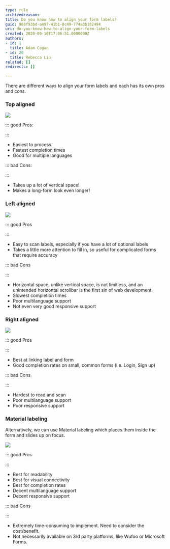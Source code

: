 ```yaml
---
type: rule
archivedreason: 
title: Do you know how to align your form labels?
guid: 968f93bd-a497-41b1-8c49-774a3b182494
uri: do-you-know-how-to-align-your-form-labels
created: 2020-09-16T17:06:51.0000000Z
authors:
- id: 1
  title: Adam Cogan
- id: 20
  title: Rebecca Liu
related: []
redirects: []

---
```


There are different ways to align your form labels and each has its own pros and cons.

<!--endintro-->

### Top aligned

![](label-top-aligned.png)

::: good
Pros:

:::




* Easiest to process
* Fastest completion times
* Good for multiple languages



::: bad
Cons:

:::


* Takes up a lot of vertical space!
* Makes a long-form look even longer!


### Left aligned


![](label-left-aligned.png)

::: good
Pros

:::


* Easy to scan labels, especially if you have a lot of optional labels
* Takes a little more attention to fill in, so useful for complicated forms that require accuracy



::: bad
Cons

:::


* Horizontal space, unlike vertical space, is not limitless, and an unintended horizontal scrollbar is the first sin of web development.
* Slowest completion times
* Poor multilanguage support
* Not even very good responsive support


### Right aligned

![](label-right-aligned.png)

::: good
Pros

:::


* Best at linking label and form
* Good completion rates on small, common forms (i.e. Login, Sign up)



::: bad
Cons

:::


* Hardest to read and scan
* Poor multilanguage support
* Poor responsive support


### Material labeling

Alternatively, we can use Material labeling which places them inside the form and slides up on focus.


![](label-material-labeling.png)

::: good
Pros

:::


* Best for readability
* Best for visual connectivity
* Best for completion rates
* Decent multilanguage support
* Decent responsive support



::: bad
Cons

:::


* Extremely time-consuming to implement. Need to consider the cost/benefit.
* Not necessarily available on 3rd party platforms, like Wufoo or Microsoft Forms.
